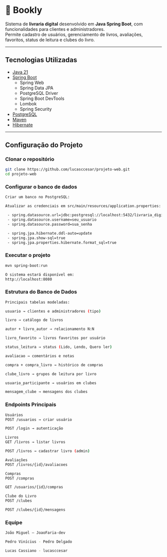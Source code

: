 # 📖 Bookly

Sistema de **livraria digital** desenvolvido em **Java Spring Boot**, com funcionalidades para clientes e administradores.  
Permite cadastro de usuários, gerenciamento de livros, avaliações, favoritos, status de leitura e clubes do livro.

---

## Tecnologias Utilizadas
- [Java 21](https://www.oracle.com/java/)
- [Spring Boot](https://spring.io/projects/spring-boot)
  - Spring Web
  - Spring Data JPA
  - PostgreSQL Driver
  - Spring Boot DevTools
  - Lombok
  - Spring Security
- [PostgreSQL](https://www.postgresql.org/)
- [Maven](https://maven.apache.org/)
- [Hibernate](https://hibernate.org/)

---

## Configuração do Projeto

### Clonar o repositório
```bash
git clone https://github.com/lucasccesar/projeto-web.git
cd projeto-web
```
### Configurar o banco de dados
```bash
Criar um banco no PostgreSQL:

Atualizar as credenciais em src/main/resources/application.properties:

 - spring.datasource.url=jdbc:postgresql://localhost:5432/livraria_digital
 - spring.datasource.username=seu_usuario
 - spring.datasource.password=sua_senha

 - spring.jpa.hibernate.ddl-auto=update
 - spring.jpa.show-sql=true
 - spring.jpa.properties.hibernate.format_sql=true
```
### Executar o projeto
```bash
mvn spring-boot:run

O sistema estará disponível em:
http://localhost:8080
```
### Estrutura do Banco de Dados
```bash
Principais tabelas modeladas:

usuario → clientes e administradores (tipo)

livro → catálogo de livros

autor + livro_autor → relacionamento N:N

livro_favorito → livros favoritos por usuário

status_leitura → status (Lido, Lendo, Quero ler)

avaliacao → comentários e notas

compra + compra_livro → histórico de compras

clube_livro → grupos de leitura por livro

usuario_participante → usuários em clubes

mensagem_clube → mensagens dos clubes
```

### Endpoints Principais
```bash
Usuários
POST /usuarios → criar usuário

POST /login → autenticação

Livros
GET /livros → listar livros

POST /livros → cadastrar livro (admin)

Avaliações
POST /livros/{id}/avaliacoes

Compras
POST /compras

GET /usuarios/{id}/compras

Clube do Livro
POST /clubes

POST /clubes/{id}/mensagens
```

### Equipe
```bash
João Miguel – JoaoFaria-dev

Pedro Vinícius - Pedro Delgado

Lucas Cassiano - lucasccesar
```
